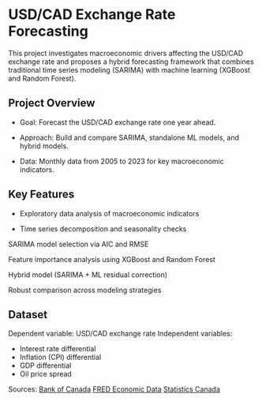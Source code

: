 # USD/CAD Exchange Rate Forecasting

This project investigates macroeconomic drivers affecting the USD/CAD exchange rate and proposes a hybrid forecasting framework that combines traditional time series modeling (SARIMA) with machine learning (XGBoost and Random Forest).

## Project Overview
- Goal: Forecast the USD/CAD exchange rate one year ahead.

- Approach: Build and compare SARIMA, standalone ML models, and hybrid models.

- Data: Monthly data from 2005 to 2023 for key macroeconomic indicators.

## Key Features
- Exploratory data analysis of macroeconomic indicators

- Time series decomposition and seasonality checks

SARIMA model selection via AIC and RMSE

Feature importance analysis using XGBoost and Random Forest

Hybrid model (SARIMA + ML residual correction)

Robust comparison across modeling strategies

## Dataset
Dependent variable: USD/CAD exchange rate
Independent variables:
- Interest rate differential
- Inflation (CPI) differential
- GDP differential
- Oil price spread

Sources:
[Bank of Canada](https://www.bankofcanada.ca/)
[FRED Economic Data](https://fred.stlouisfed.org/)
[Statistics Canada](https://www.statcan.gc.ca/en/start)
